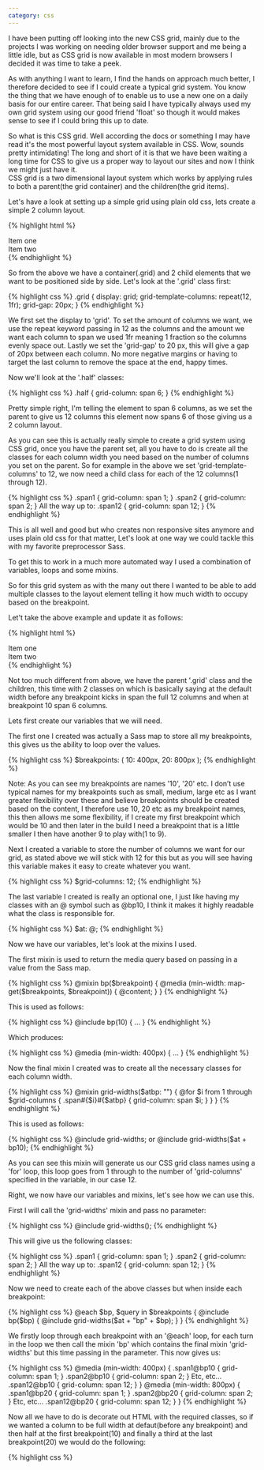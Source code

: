 ```yaml
---
category: css
---
```


I have been putting off looking into the new CSS grid, mainly due to the projects I was working on needing older browser support and me being a little idle, but as CSS grid is now available in most modern browsers I decided it was time to take a peek.

As with anything I want to learn, I find the hands on approach much better, I therefore decided to see if I could create a typical grid system. You know the thing that we have enough of to enable us to use a new one on a daily basis for our entire career. That being said I have typically always used my own grid system using our good friend 'float' so though it would makes sense to see if I could bring this up to date.

So what is this CSS grid. Well according the docs or something I may have read it's the most powerful layout system available in CSS. Wow, sounds pretty intimidating! The long and short of it is that we have been waiting a long time for CSS to give us a proper way to layout our sites and now I think we might just have it.  
CSS grid is a two dimensional layout system which works by applying rules to both a parent(the grid container) and the children(the grid items).  

Let's have a look at setting up a simple grid using plain old css, lets create a simple 2 column layout.


{% highlight html %}
<div class="grid">
  <div class="half">Item one</div>
  <div class="half">Item two</div>
</div>
{% endhighlight %}

So from the above we have a container(.grid) and 2 child elements that we want to be positioned side by side.
Let's look at the '.grid' class first:

{% highlight css %}
.grid {
  display: grid;
  grid-template-columns: repeat(12, 1fr);
  grid-gap: 20px;
}
{% endhighlight %}

We first set the display to 'grid'. To set the amount of columns we want, we use the repeat keyword passing in 12 as the columns and the amount we want each column to span we used 1fr meaning 1 fraction so the columns evenly space out. Lastly we set the 'grid-gap' to 20 px, this will give a gap of 20px between each column. No more negative margins or having to target the last column to remove the space at the end, happy times.

Now we'll look at the '.half' classes:

{% highlight css %}
.half {
  grid-column: span 6;
}
{% endhighlight %}

Pretty simple right, I'm telling the element to span 6 columns, as we set the parent to give us 12 columns this element now spans 6 of those giving us a 2 column layout.

As you can see this is actually really simple to create a grid system using CSS grid, once you have the parent set, all you have to do is create all the classes for each column width you need based on the number of columns you set on the parent. So for example in the above we set 'grid-template-columns' to 12, we now need a child class for each of the 12 columns(1 through 12).

{% highlight css %}
.span1 {
  grid-column: span 1;
}
.span2 {
  grid-column: span 2;
}
All the way up to:
.span12 {
  grid-column: span 12;
}
{% endhighlight %}

This is all well and good but who creates non responsive sites anymore and uses plain old css for that matter, Let's look at one way we could tackle this with my favorite preprocessor Sass.

To get this to work in a much more automated way I used a combination of variables, loops and some mixins.

So for this grid system as with the many out there I wanted to be able to add multiple classes to the layout element telling it how much width to occupy based on the breakpoint.

Let't take the above example and update it as follows:

{% highlight html %}
<div class="grid">
  <div class="span12 span6@bp10">Item one</div>
  <div class="span12 span6@bp10">Item two</div>
</div>
{% endhighlight %}

Not too much different from above, we have the parent '.grid' class and the children, this time with 2 classes on which is basically saying at the default width before any breakpoint kicks in span the full 12 columns and when at breakpoint 10 span 6 columns.

Lets first create our variables that we will need.

The first one I created was actually a Sass map to store all my breakpoints, this gives us the ability to loop over the values.

{% highlight css %}
$breakpoints: (
  10: 400px,
  20: 800px
);
{% endhighlight %}

Note: As you can see my breakpoints are names '10', '20' etc. I don’t use typical names for my breakpoints such as small, medium, large etc as I want greater flexibility over these and believe breakpoints should be created based on the content, I therefore use 10, 20 etc as my breakpoint names, this then allows me some flexibility, if I create my first breakpoint which would be 10 and then later in the build I need a breakpoint that is a little smaller I then have another 9 to play with(1 to 9).

Next I created a variable to store the number of columns we want for our grid, as stated above we will stick with 12 for this but as you will see having this variable makes it easy to create whatever you want.

{% highlight css %}
$grid-columns: 12;
{% endhighlight %}

The last variable I created is really an optional one, I just like having my classes with an @ symbol such as @bp10, I think it makes it highly readable what the class is responsible for.

{% highlight css %}
$at: \@;
{% endhighlight %}

Now we have our variables, let's look at the mixins I used.

The first mixin is used to return the media query based on passing in a value from the Sass map.

{% highlight css %}
@mixin bp($breakpoint) {
  @media (min-width: map-get($breakpoints, $breakpoint)) {
    @content;
  }
}
{% endhighlight %}

This is used as follows:

{% highlight css %}
@include bp(10) {
...
}
{% endhighlight %}

Which produces:

{% highlight css %}
@media (min-width: 400px) {
...
}
{% endhighlight %}

Now the final mixin I created was to create all the necessary classes for each column width.

{% highlight css %}
@mixin grid-widths($atbp: "") {
  @for $i from 1 through $grid-columns {
    .span#{$i}#{$atbp} {
      grid-column: span $i;
    }
  }
}
{% endhighlight %}

This is used as follows:

{% highlight css %}
@include grid-widths; or
@include grid-widths($at + bp10);
{% endhighlight %}

As you can see this mixin will generate us our CSS grid class names using a 'for' loop, this loop goes from 1 through to the number of 'grid-columns' specified in the variable, in our case 12.  

Right, we now have our variables and mixins, let's see how we can use this.

First I will call the 'grid-widths' mixin and pass no parameter:

{% highlight css %}
@include grid-widths();
{% endhighlight %}

This will give us the following classes:

{% highlight css %}
.span1 {
  grid-column: span 1;
}
.span2 {
  grid-column: span 2;
}
All the way up to:
.span12 {
  grid-column: span 12;
}
{% endhighlight %}

Now we need to create each of the above classes but when inside each breakpoint:

{% highlight css %}
@each $bp, $query in $breakpoints {
  @include bp($bp) {
    @include grid-widths($at + "bp" + $bp);
  }
}
{% endhighlight %}

We firstly loop through each breakpoint with an '@each' loop, for each turn in the loop we then call the mixin 'bp' which contains the final mixin 'grid-widths' but this time passing in the parameter. This now gives us:

{% highlight css %}
@media (min-width: 400px) {
  .span1\@bp10 {
    grid-column: span 1;
  }
  .span2\@bp10 {
    grid-column: span 2;
 }
Etc, etc...
 .span12\@bp10 {
    grid-column: span 12;
 }
}
@media (min-width: 800px) {
  .span1\@bp20 {
    grid-column: span 1;
  }
  .span2\@bp20 {
    grid-column: span 2;
 }
Etc, etc...
 .span12\@bp20 {
    grid-column: span 12;
 }
}
{% endhighlight %}

Now all we have to do is decorate out HTML with the required classes, so if we wanted a column to be full width at defaut(before any breakpoint) and then half at the first breakpoint(10) and finally a third at the last breakpoint(20) we would do the following:

{% highlight css %}
<div class="span12 span6@bp10 span4@bp20></div>
{% endhighlight %}

This is now a little more involved but as you can see with a little help form Sass we now have a fully functioning grid system that works across all breakpoints.

I hope this has given you an insight into some of the workings of CSS grid. As you can appreciate CSS grid gives us a lot of power and multiple ways of handling layout. Please take a look at the spec and see what it's fully capable of.

Have fun!
